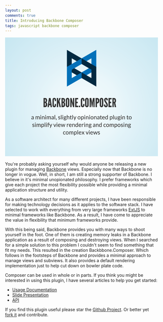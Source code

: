 ```yaml
---
layout: post
comments: true
title: Introducing Backbone Composer
tags: javascript backbone composer
---
```


![](/public/projects/backbone-composer.png)

You're probably asking yourself why would anyone be releasing a new plugin for managing [Backbone](http://backbonejs.org) views.  Especially now that Backbone is no longer in vogue.  Well, in short, I am still a strong supporter of Backbone. I believe in it's minimal unopionated philosophy.  I prefer frameworks which give each project the most flexibility possible while providing a minimal application structure and utility.  

As a software architect for many different projects, I have been responsible for making technology decisions as it applies to the software stack.  I have selected to work with everything from very large frameworks [ExtJS](http://www.sencha.com/products/extjs/) to minimal frameworks like Backbone.  As a result, I have come to appreciate the value in flexibility that minimum frameworks provide.  

With this being said, Backbone provides you with many ways to shoot yourself in the foot.  One of them is creating memory leaks in a Backbone application as a result of composing and destroying views.   When I searched for a simple solution to this problem I couldn't seem to find something that fit my needs.  This resulted in the creation Backbbone.Composer.  Which follows in the footsteps of Backbone and provides a minimal approach to manage views and subviews. It also provides a default rendering implementation just to help cut down on bowler plate code.

Composer can be used in whole or in parts.  If you think you might be interested in using this plugin, I have several articles to help you get started:

* [Usage Documentation](https://github.com/nnance/backbone-composer/wiki/usage)
* [Slide Presentation](http://slides.com/nicknance/composer/)
* [API](https://github.com/nnance/backbone-composer/wiki/api)

If you find this plugin useful please star the [Github Project](https://github.com/nnance/backbone-composer).  Or better yet [fork it](https://github.com/nnance/backbone-composer) and contribute.
